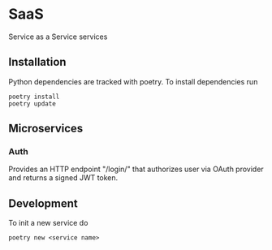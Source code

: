 # SaaS

Service as a Service services

## Installation

Python dependencies are tracked with poetry. To install dependencies run

    poetry install
    poetry update

## Microservices

### Auth

Provides an HTTP endpoint "/login/<provider>" that authorizes user via OAuth provider and returns a signed JWT token.

## Development

To init a new service do

    poetry new <service name>
